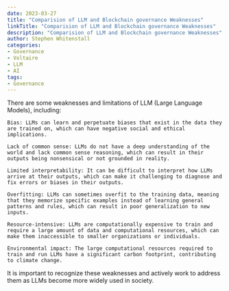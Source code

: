 ```yaml
---
date: 2023-03-27
title: "Comparision of LLM and Blockchain governance Weaknesses"
linkTitle: "Comparision of LLM and Blockchain governance Weaknesses"
description: "Comparision of LLM and Blockchain governance Weaknesses"
author: Stephen Whitenstall
categories:
- Governance
- Voltaire
- LLM
- AI
tags:
- Governance
---
```


There are some weaknesses and limitations of LLM (Large Language Models), including:

    Bias: LLMs can learn and perpetuate biases that exist in the data they are trained on, which can have negative social and ethical implications.

    Lack of common sense: LLMs do not have a deep understanding of the world and lack common sense reasoning, which can result in their outputs being nonsensical or not grounded in reality.

    Limited interpretability: It can be difficult to interpret how LLMs arrive at their outputs, which can make it challenging to diagnose and fix errors or biases in their outputs.

    Overfitting: LLMs can sometimes overfit to the training data, meaning that they memorize specific examples instead of learning general patterns and rules, which can result in poor generalization to new inputs.

    Resource-intensive: LLMs are computationally expensive to train and require a large amount of data and computational resources, which can make them inaccessible to smaller organizations or individuals.

    Environmental impact: The large computational resources required to train and run LLMs have a significant carbon footprint, contributing to climate change.

It is important to recognize these weaknesses and actively work to address them as LLMs become more widely used in society.
